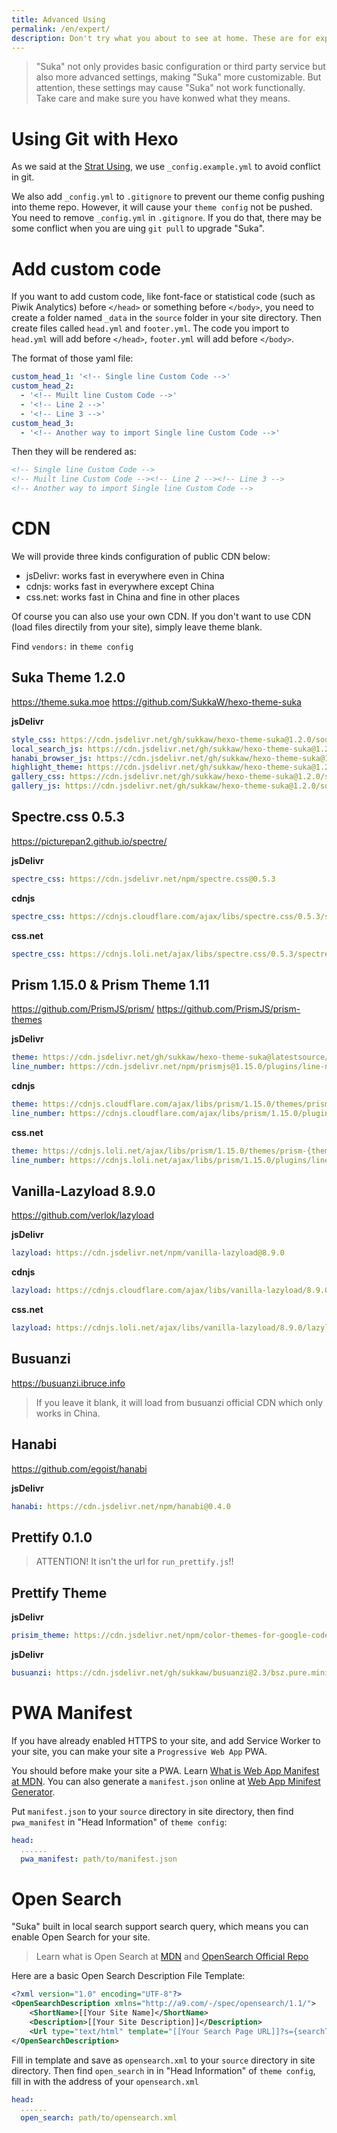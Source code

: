 ```yaml
---
title: Advanced Using
permalink: /en/expert/
description: Don't try what you about to see at home. These are for experts.
---
```


> "Suka" not only provides basic configuration or third party service but also more advanced settings, making "Suka" more customizable. But attention, these settings may cause "Suka" not work functionally. Take care and make sure you have konwed what they means.

# Using Git with Hexo

As we said at the [Strat Using](/docs/en/), we use `_config.example.yml` to avoid conflict in git.

We also add `_config.yml` to `.gitignore` to prevent our theme config pushing into theme repo. However, it will cause your `theme config` not be pushed. You need to remove `_config.yml` in `.gitignore`. If you do that, there may be some conflict when you are uing `git pull` to upgrade "Suka".

# Add custom code

If you want to add custom code, like font-face or statistical code (such as Piwik Analytics) before `</head>` or something before `</body>`, you need to create a folder named `_data` in the `source` folder in your site directory. Then create files called `head.yml` and `footer.yml`. The code you import to `head.yml` will add before `</head>`, `footer.yml` will add before `</body>`.

The format of those yaml file:

```yaml
custom_head_1: '<!-- Single line Custom Code -->'
custom_head_2:
  - '<!-- Muilt line Custom Code -->'
  - '<!-- Line 2 -->'
  - '<!-- Line 3 -->'
custom_head_3:
  - '<!-- Another way to import Single line Custom Code -->'
```

Then they will be rendered as:

```html
<!-- Single line Custom Code -->
<!-- Muilt line Custom Code --><!-- Line 2 --><!-- Line 3 -->
<!-- Another way to import Single line Custom Code -->
```

# CDN

We will provide three kinds configuration of public CDN below:

- jsDelivr: works fast in everywhere even in China
- cdnjs: works fast in everywhere except China
- css.net: works fast in China and fine in other places

Of course you can also use your own CDN.
If you don't want to use CDN (load files directily from your site), simply leave theme blank.

Find `vendors:` in `theme config`

## Suka Theme 1.2.0

https://theme.suka.moe https://github.com/SukkaW/hexo-theme-suka

**jsDelivr**

```yaml
style_css: https://cdn.jsdelivr.net/gh/sukkaw/hexo-theme-suka@1.2.0/source/css/style.min.css
local_search_js: https://cdn.jsdelivr.net/gh/sukkaw/hexo-theme-suka@1.2.0/source/js/local-search.min.js
hanabi_browser_js: https://cdn.jsdelivr.net/gh/sukkaw/hexo-theme-suka@1.2.0/source/js/hanabi-browser.min.js
highlight_theme: https://cdn.jsdelivr.net/gh/sukkaw/hexo-theme-suka@1.2.0/source/css/highlight/[theme-name].min.css
gallery_css: https://cdn.jsdelivr.net/gh/sukkaw/hexo-theme-suka@1.2.0/source/css/gallery.min.css
gallery_js: https://cdn.jsdelivr.net/gh/sukkaw/hexo-theme-suka@1.2.0/source/js/gallery.min.js
```

## Spectre.css 0.5.3

https://picturepan2.github.io/spectre/

**jsDelivr**

```yaml
spectre_css: https://cdn.jsdelivr.net/npm/spectre.css@0.5.3
```

**cdnjs**

```yaml
spectre_css: https://cdnjs.cloudflare.com/ajax/libs/spectre.css/0.5.3/spectre.min.css
```

**css.net**

```yaml
spectre_css: https://cdnjs.loli.net/ajax/libs/spectre.css/0.5.3/spectre.min.css
```

## Prism 1.15.0 & Prism Theme 1.11

https://github.com/PrismJS/prism/ https://github.com/PrismJS/prism-themes

**jsDelivr**

```yaml
theme: https://cdn.jsdelivr.net/gh/sukkaw/hexo-theme-suka@latestsource/lib/prism/prism-{theme-name}.css
line_number: https://cdn.jsdelivr.net/npm/prismjs@1.15.0/plugins/line-numbers/prism-line-numbers.min.css
```

**cdnjs**

```yaml
theme: https://cdnjs.cloudflare.com/ajax/libs/prism/1.15.0/themes/prism-{theme-name}.min.css
line_number: https://cdnjs.cloudflare.com/ajax/libs/prism/1.15.0/plugins/line-numbers/prism-line-numbers.min.css
```

**css.net**

```yaml
theme: https://cdnjs.loli.net/ajax/libs/prism/1.15.0/themes/prism-{theme-name}.min.css
line_number: https://cdnjs.loli.net/ajax/libs/prism/1.15.0/plugins/line-numbers/prism-line-numbers.min.css
```

## Vanilla-Lazyload 8.9.0

https://github.com/verlok/lazyload

**jsDelivr**

```yaml
lazyload: https://cdn.jsdelivr.net/npm/vanilla-lazyload@8.9.0
```

**cdnjs**

```yaml
lazyload: https://cdnjs.cloudflare.com/ajax/libs/vanilla-lazyload/8.9.0/lazyload.min.js
```

**css.net**

```yaml
lazyload: https://cdnjs.loli.net/ajax/libs/vanilla-lazyload/8.9.0/lazyload.min.js
```

## Busuanzi

https://busuanzi.ibruce.info

> If you leave it blank, it will load from busuanzi official CDN which only works in China.

## Hanabi

https://github.com/egoist/hanabi

**jsDelivr**

```yaml
hanabi: https://cdn.jsdelivr.net/npm/hanabi@0.4.0
```

## Prettify 0.1.0

> ATTENTION! It isn't the url for `run_prettify.js`!!

## Prettify Theme

**jsDelivr**

```yaml
prisim_theme: https://cdn.jsdelivr.net/npm/color-themes-for-google-code-prettify@2.0.4/dist/themes/{prettify-theme-name}.min.css
```

**jsDelivr**

```yaml
busuanzi: https://cdn.jsdelivr.net/gh/sukkaw/busuanzi@2.3/bsz.pure.mini.js
```

# PWA Manifest

If you have already enabled HTTPS to your site, and add Service Worker to your site, you can make your site a `Progressive Web App` PWA.

You should before make your site a PWA. Learn [What is Web App Manifest at MDN](https://developer.mozilla.org/en-US/docs/Web/Manifest). You can also generate a `manifest.json` online at [Web App Minifest Generator](https://app-manifest.firebaseapp.com/).

Put `manifest.json` to your `source` directory in site directory, then find `pwa_manifest` in "Head Information" of `theme config`:

```yaml
head:
  ......
  pwa_manifest: path/to/manifest.json
```

# Open Search

"Suka" built in local search support search query, which means you can enable Open Search for your site.

> Learn what is Open Search at [MDN](https://developer.mozilla.org/en-US/docs/Web/OpenSearch) and [OpenSearch Official Repo](https://github.com/dewitt/opensearch)

Here are a basic Open Search Description File Template:

```xml
<?xml version="1.0" encoding="UTF-8"?>
<OpenSearchDescription xmlns="http://a9.com/-/spec/opensearch/1.1/">
    <ShortName>[[Your Site Name]</ShortName>
    <Description>[[Your Site Description]]</Description>
    <Url type="text/html" template="[[Your Search Page URL]]?s={searchTerms}" />
</OpenSearchDescription>
```

Fill in template and save as `opensearch.xml` to your `source` directory in site directory. Then find `open_search` in in "Head Information" of `theme config`, fill in with the address of your `opensearch.xml`

```yaml
head:
  ......
  open_search: path/to/opensearch.xml
```
